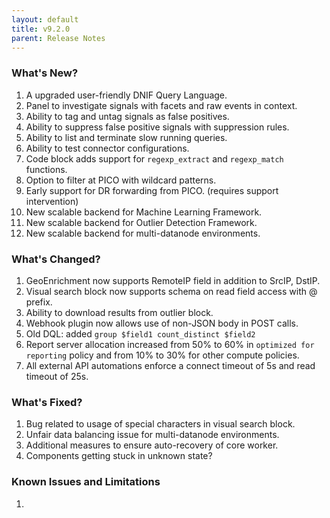 ```yaml
---
layout: default
title: v9.2.0
parent: Release Notes
---
```


### What's New?
1. A upgraded user-friendly DNIF Query Language.
2. Panel to investigate signals with facets and raw events in context.
3. Ability to tag and untag signals as false positives.
4. Ability to suppress false positive signals with suppression rules.
5. Ability to list and terminate slow running queries.
6. Ability to test connector configurations.
7. Code block adds support for `regexp_extract` and `regexp_match` functions.
8. Option to filter at PICO with wildcard patterns.
9. Early support for DR forwarding from PICO. (requires support intervention)
10. New scalable backend for Machine Learning Framework.
11. New scalable backend for Outlier Detection Framework.
12. New scalable backend for multi-datanode environments.

### What's Changed?
1. GeoEnrichment now supports RemoteIP field in addition to SrcIP, DstIP.
2. Visual search block now supports schema on read field access with @ prefix.
3. Ability to download results from outlier block.
4. Webhook plugin now allows use of non-JSON body in POST calls.
5. Old DQL: added `group $field1 count_distinct $field2`
6. Report server allocation increased from 50% to 60% in `optimized for reporting` policy and from 10% to 30% for other compute policies.
7. All external API automations enforce a connect timeout of 5s and read timeout of 25s.

### What's Fixed?
1. Bug related to usage of special characters in visual search block.
2. Unfair data balancing issue for multi-datanode environments. 
3. Additional measures to ensure auto-recovery of core worker.
4. Components getting stuck in unknown state?

### Known Issues and Limitations
1. 
